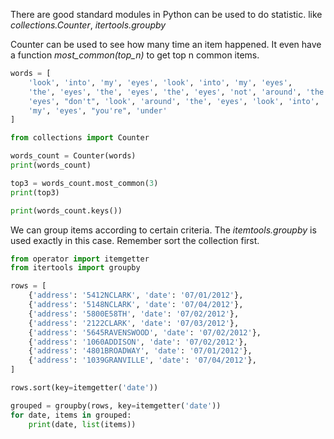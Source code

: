 There are good standard modules in Python can be used to do statistic.
like *collections.Counter*, *itertools.groupby*


Counter can be used to see how many time an item happened.
It even have a function *most_common(top_n)* to get top n common items.
```python
words = [
    'look', 'into', 'my', 'eyes', 'look', 'into', 'my', 'eyes',
    'the', 'eyes', 'the', 'eyes', 'the', 'eyes', 'not', 'around', 'the',
    'eyes', "don't", 'look', 'around', 'the', 'eyes', 'look', 'into',
    'my', 'eyes', "you're", 'under'
]

from collections import Counter

words_count = Counter(words)
print(words_count)

top3 = words_count.most_common(3)
print(top3)

print(words_count.keys())


```

We can group items according to certain criteria.
The *itemtools.groupby* is used exactly in this case.
Remember sort the collection first.
```python
from operator import itemgetter
from itertools import groupby

rows = [
    {'address': '5412NCLARK', 'date': '07/01/2012'},
    {'address': '5148NCLARK', 'date': '07/04/2012'},
    {'address': '5800E58TH', 'date': '07/02/2012'},
    {'address': '2122CLARK', 'date': '07/03/2012'},
    {'address': '5645RAVENSWOOD', 'date': '07/02/2012'},
    {'address': '1060ADDISON', 'date': '07/02/2012'},
    {'address': '4801BROADWAY', 'date': '07/01/2012'},
    {'address': '1039GRANVILLE', 'date': '07/04/2012'},
]

rows.sort(key=itemgetter('date'))

grouped = groupby(rows, key=itemgetter('date'))
for date, items in grouped:
    print(date, list(items))



```
